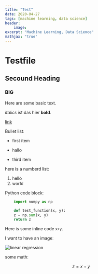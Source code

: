 ```yaml
---
title: "Test"
date: 2020-04-27
tags: [machine learning, data science]
header: 
    image: 
excerpt: "Machine Learning, Data Science"
mathjax: "true"
---
```


# Testfile

## Secound Heading

### BIG

Here are some basic text. 

*italics* ist das hier **bold**.

[link](https://www.google.com/)

Bullet list: 
* first item 
+ hallo
- third item 

here is a numberd list:
1. hello 
2. world

Python code block:

```python
    import numpy as np 

    def test_function(x, y):
    z = np.sum(x, y)
    return z
```
Here is some inline code `x+y`.

I want to have an image: 

<img src="{{ site.url }}{{ site.baseurl }}/images/first/lin_reg.jpg" alt="linear regression">

some math: 

$$ z = x + y $$

